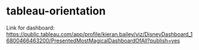 # tableau-orientation

Link for dashboard: https://public.tableau.com/app/profile/kieran.bailey/viz/DisneyDashboard_16800466463200/PresentedMostMagicalDashboardOfAll?publish=yes